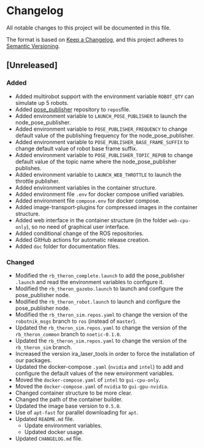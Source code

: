 # Changelog

All notable changes to this project will be documented in this file.

The format is based on [Keep a Changelog](https://keepachangelog.com/en/1.0.0/),
and this project adheres to [Semantic Versioning](https://semver.org/spec/v2.0.0.html).


## [Unreleased]

### Added
- Added multirobot support with the environment variable `ROBOT_QTY` can simulate up 5 robots.
- Added [pose_publisher](https://github.com/RobotnikAutomation/pose_publisher) repository to `repos`file.
- Added environment variable to `LAUNCH_POSE_PUBLISHER` to launch the node_pose_publisher. 
- Added environment variable to `POSE_PUBLISHER_FREQUENCY` to change default value of the publishing frequency for the node_pose_publisher.
- Added environment variable to `POSE_PUBLISHER_BASE_FRAME_SUFFIX` to change default value of robot base frame suffix.
- Added environment variable to `POSE_PUBLISHER_TOPIC_REPUB` to change default value of the topic name where the node_pose_publisher publishes.
- Added environment variable to `LAUNCH_WEB_THROTTLE` to launch the throttle publisher.
- Added environment variables in the container structure.
- Added environment file `.env` for  docker compose unified variables.
- Added environment file `compose.env` for docker compose.
- Added image-transport-plugins for compressed images in the container structure.
- Added web interface in the container structure (in the folder `web-cpu-only`), so no need of graphical user interface.
- Added conditional change of the ROS repositories.
- Added GitHub actions for automatic release creation.
- Added `doc` folder for documentation files.

### Changed
- Modified the `rb_theron_complete.launch` to add the pose_publisher `.launch` and read the environment variables to configure it.
- Modified the `rb_theron_gazebo.launch` to launch and configure the pose_publisher node.
- Modified the `rb_theron_robot.launch` to launch and configure the pose_publisher node.
- Modified the `rb_theron_sim.repos.yaml` to change the version of the `robotnik_msgs` branch to `ros` (instead of `master`).
- Updated the `rb_theron_sim.repos.yaml` to change the version of the `rb_theron_common` branch to `noetic-0.1.0`.
- Updated the `rb_theron_sim.repos.yaml` to change the version of the `rb_theron_sim` branch.
- Increased the version ira_laser_tools in order to force the installation of our packages.
- Updated the docker-compose `.yaml` (`nvidia` and `intel`) to add and configure the default values of the new environment variables.
- Moved the `docker-compose.yaml` of `intel` to `gui-cpu-only`.
- Moved the `docker-compose.yaml` of `nvidia` to `gui-gpu-nvidia`.
- Changed container structure to be more clear.
- Changed the path of the container builder.
- Updated the image base version to `0.5.0`.
- Use of `apt-fast` for parallel downloading for `apt`.
- Updated `README.md` file.
  - Update environment variables.
  - Updated docker usage.
- Updated `CHANGELOG.md` file.
